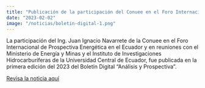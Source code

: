 ```yaml
---
title: "Publicación de la participación del Conuee en el Foro Internacional de Prospectiva Energética en el Ecuador"
date: "2023-02-02"
image: "/noticias/boletin-digital-1.png"
---
```


La participación del Ing. Juan Ignacio Navarrete de la Conuee en el Foro Internacional de Prospectiva Energética en el Ecuador y en reuniones con el Ministerio de Energía y Minas y el Instituto de Investigaciones Hidrocarburíferas de la Universidad Central de Ecuador, fue publicada en la primera edición del 2023 del Boletín Digital “Análisis y Prospectiva”. 

[Revisa la noticia aquí](https://sites.google.com/conuee.gob.mx/boletindigital-aprospectiva/bolet%C3%ADn-1enerorecuento-del-a%C3%B1o-2022?pli=1)
